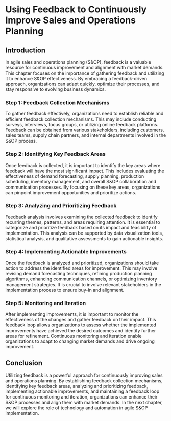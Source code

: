 # Using Feedback to Continuously Improve Sales and Operations Planning

## Introduction

In agile sales and operations planning (S&OP), feedback is a valuable resource for continuous improvement and alignment with market demands. This chapter focuses on the importance of gathering feedback and utilizing it to enhance S&OP effectiveness. By embracing a feedback-driven approach, organizations can adapt quickly, optimize their processes, and stay responsive to evolving business dynamics.

### Step 1: Feedback Collection Mechanisms

To gather feedback effectively, organizations need to establish reliable and efficient feedback collection mechanisms. This may include conducting surveys, interviews, focus groups, or utilizing online feedback platforms. Feedback can be obtained from various stakeholders, including customers, sales teams, supply chain partners, and internal departments involved in the S&OP process.

### Step 2: Identifying Key Feedback Areas

Once feedback is collected, it is important to identify the key areas where feedback will have the most significant impact. This includes evaluating the effectiveness of demand forecasting, supply planning, production scheduling, inventory management, and overall S&OP collaboration and communication processes. By focusing on these key areas, organizations can pinpoint improvement opportunities and prioritize actions.

### Step 3: Analyzing and Prioritizing Feedback

Feedback analysis involves examining the collected feedback to identify recurring themes, patterns, and areas requiring attention. It is essential to categorize and prioritize feedback based on its impact and feasibility of implementation. This analysis can be supported by data visualization tools, statistical analysis, and qualitative assessments to gain actionable insights.

### Step 4: Implementing Actionable Improvements

Once the feedback is analyzed and prioritized, organizations should take action to address the identified areas for improvement. This may involve revising demand forecasting techniques, refining production planning algorithms, enhancing communication channels, or optimizing inventory management strategies. It is crucial to involve relevant stakeholders in the implementation process to ensure buy-in and alignment.

### Step 5: Monitoring and Iteration

After implementing improvements, it is important to monitor the effectiveness of the changes and gather feedback on their impact. This feedback loop allows organizations to assess whether the implemented improvements have achieved the desired outcomes and identify further areas for refinement. Continuous monitoring and iteration enable organizations to adapt to changing market demands and drive ongoing improvement.

## Conclusion

Utilizing feedback is a powerful approach for continuously improving sales and operations planning. By establishing feedback collection mechanisms, identifying key feedback areas, analyzing and prioritizing feedback, implementing actionable improvements, and maintaining a feedback loop for continuous monitoring and iteration, organizations can enhance their S&OP processes and align them with market demands. In the next chapter, we will explore the role of technology and automation in agile S&OP implementation.
